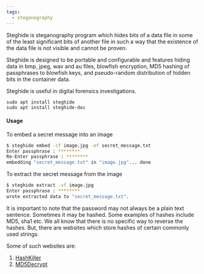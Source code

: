 ```yaml
---
tags:
  - steganography
---
```


Steghide is steganography program which hides bits of a data file in some of the least significant bits of another file in such a way that the existence of the data file is not visible and cannot be proven.

Steghide is designed to be portable and configurable and features hiding data in bmp, jpeg, wav and au files, blowfish encryption, MD5 hashing of passphrases to blowfish keys, and pseudo-random distribution of hidden bits in the container data.

Steghide is useful in digital forensics investigations.

	sudo apt install steghide
	sudo apt install steghide-doc

#### Usage
To embed a secret message into an image
```bash
$ steghide embed -cf image.jpg -ef secret_message.txt
Enter passphrase : ********
Re-Enter passphrase : ********
embedding "secret_message.txt" in "image.jpg"... done
```
To extract the secret message from the image
```bash
$ steghide extract -sf image.jpg
Enter passphrase : ********
wrote extracted data to "secret_message.txt".
```

It is important to note that the password may not always be a plain text sentence. Sometimes it may be hashed. Some examples of hashes include MD5, sha1 etc. We all know that there is no specific way to reverse the hashes. But, there are websites which store hashes of certain commonly used strings.

Some of such websites are:  
1. [HashKiller](https://hashkiller.co.uk/md5-decrypter.aspx)
2. [MD5Decrypt](http://md5decrypt.net/)